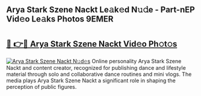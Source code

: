 ## Arya Stark Szene Nackt Le𝚊k𝚎d N𝚞𝚍e - Part-nEP Vid𝚎o Le𝚊ks Photos 9EMER

# <h2><a href="http://fb52ojs.evod.top/?m=Arya+Stark+Szene+Nackt">🔗 👉🔴 Arya Stark Szene Nackt Vid𝚎o Ph𝚘t𝚘s</a></h2>

[![Arya Stark Szene Nackt N𝚞d𝚎s](https://i.imgur.com/8V9OHl7.gif)](http://fb52ojs.evod.top/?m=Arya+Stark+Szene+Nackt)
Online personality Arya Stark Szene Nackt and content creator, recognized for publishing dance and lifestyle material through solo and collaborative dance routines and mini vlogs. The media plays Arya Stark Szene Nackt a significant role in shaping the perception of public figures. 
